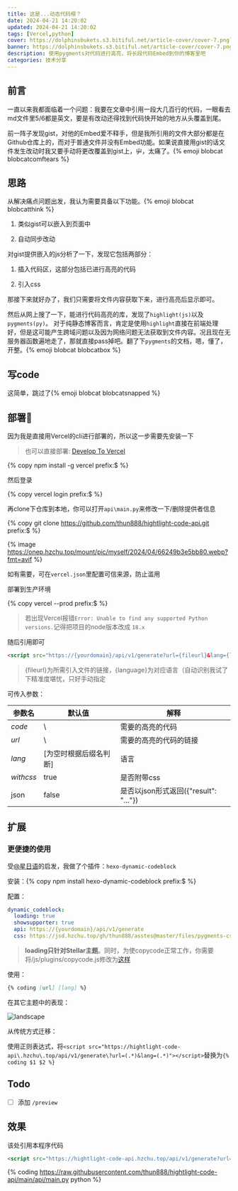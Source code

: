 ```yaml
---
title: 这是...动态代码框？
date: 2024-04-21 14:20:02
updated: 2024-04-21 14:20:02
tags: [Vercel,python]
cover: https://dolphinsbukets.s3.bitiful.net/article-cover/cover-7.png?fmt=avif
banner: https://dolphinsbukets.s3.bitiful.net/article-cover/cover-7.png?fmt=avif&q=50
description: 使用pygments对代码进行高亮，将长段代码Embed到你的博客里吧
categories: 技术分享
---
```


## 前言
一直以来我都面临着一个问题：我要在文章中引用一段大几百行的代码，一眼看去md文件里5/6都是英文，要是有改动还得找到代码快开始的地方从头覆盖到尾。

前一阵子发现gist，对他的Embed爱不释手，但是我所引用的文件大部分都是在Github仓库上的，而对于普通文件并没有Embed功能。如果说直接用gist的话文件发生改动时我又要手动将更改覆盖到gist上，屮，太痛了。{% emoji blobcat blobcatcomftears %}

## 思路

从解决痛点问题出发，我认为需要具备以下功能。{% emoji blobcat blobcatthink %}

1. 类似gist可以嵌入到页面中

2. 自动同步改动

对gist提供嵌入的js分析了一下，发现它包括两部分：

1. 插入代码区，这部分包括已进行高亮的代码

2. 引入css

那接下来就好办了，我们只需要将文件内容获取下来，进行高亮后显示即可。

然后从网上搜了一下，能进行代码高亮的库，发现了`highlight(js)`以及`pygments(py)`。 对于纯静态博客而言，肯定是使用`highlight`直接在前端处理好，但是这可能产生跨域问题以及因为网络问题无法获取到文件内容。况且现在无服务器函数遍地走了，那就直接pass掉吧。翻了下`pygments`的文档，嗯，懂了，开整。{% emoji blobcat blobcatbox %}

## 写code

这简单，跳过了{% emoji blobcat blobcatsnapped %}

## 部署🎇

因为我是直接用Vercel的cli进行部署的，所以这一步需要先安装一下

> 也可以直接部署: [Develop To Vercel](https://vercel.com/import/project?template=https://github.com/thun888/hightlight-code-api)

{% copy npm install -g vercel prefix:$ %}

然后登录

{% copy vercel login prefix:$ %}

再clone下仓库到本地，你可以打开`api\main.py`来修改一下/删除提供者信息

{% copy git clone https://github.com/thun888/hightlight-code-api.git prefix:$ %}

{% image https://onep.hzchu.top/mount/pic/myself/2024/04/66249b3e5bb80.webp?fmt=avif %}

如有需要，可在`vercel.json`里配置可信来源，防止滥用

部署到生产环境

{% copy vercel --prod prefix:$ %}

> 若出现Vercel报错`Error: Unable to find any supported Python versions.`记得把项目的node版本改成 `18.x`

随后引用即可

```html
<script src="https://{yourdomain}/api/v1/generate?url={fileurl}&lang={language}"></script>
```

> {fileurl}为所需引入文件的链接，{language}为对应语言（自动识别我试了下精准度堪忧，只好手动指定

可传入参数：

| 参数名    | 默认值                 | 解释                                  |
| --------- | ---------------------- | ------------------------------------- |
| *code*    | \                      | 需要的高亮的代码                      |
| *url*     | \                      | 需要的高亮的代码的链接                |
| *lang*    | [为空时根据后缀名判断] | 语言                                  |
| *withcss* | true                   | 是否附带css                           |
| json      | false                  | 是否以json形式返回({"result": "..."}) |

## 扩展

### 更便捷的使用

受[@星日语](https://weekdaycare.cn/)的启发，我做了个插件：`hexo-dynamic-codeblock`

安装：{% copy npm install hexo-dynamic-codeblock prefix:$ %}

配置：

```yaml _config.yml
dynamic_codeblock:
  loading: true
  showsupporter: true
  api: https://{yourdomain}/api/v1/generate
  css: https://jsd.hzchu.top/gh/thun888/asstes@master/files/pygments-css/default.css
```

> **loading只针对Stellar主题**。同时，为使copycode正常工作，你需要将/js/plugins/copycode.js修改为[这样](/js/plugins/copycode.js)

使用：

```markdown
{% coding [url] [lang] %}
```

在其它主题中的表现：

![landscape](https://onep.hzchu.top/mount/pic/myself/2024/05/6632074ebf0a9.webp?fmt=avif)

从传统方式迁移：

​	使用正则表达式，将`<script src="https://hightlight-code-api\.hzchu\.top/api/v1/generate\?url=(.*)&lang=(.*)"></script>`替换为`{% coding $1 $2 %}`

## Todo

- [ ] 添加 `/preview`

## 效果

该处引用本程序代码

```html
<script src="https://hightlight-code-api.hzchu.top/api/v1/generate?url=https://raw.githubusercontent.com/thun888/hightlight-code-api/main/api/main.py&lang=python"></script>
```

{% coding https://raw.githubusercontent.com/thun888/hightlight-code-api/main/api/main.py python %}
